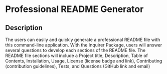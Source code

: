 # Professional README Generator

## Description
The users can easily and quickly generate a professional README file with this command-line application. With the Inquirer Package, users will answer several questions to develop each sections of the README file. The README file sections will include a Project title, Description, Table of Contents, Installation, Usage, License (license badge and link), Contributing (contribution guidelines), Tests, and Questions (GitHub link and email)


